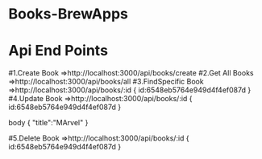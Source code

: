 # Books-BrewApps
# Api End Points
#1.Create Book =>http://localhost:3000/api/books/create
#2.Get All Books =>http://localhost:3000/api/books/all
#3.FindSpecific Book =>http://localhost:3000/api/books/:id
{
id:6548eb5764e949d4f4ef087d
}
#4.Update Book =>http://localhost:3000/api/books/:id
{
id:6548eb5764e949d4f4ef087d
}

body
{
    "title":"MArvel"
}

#5.Delete Book =>http://localhost:3000/api/books/:id
{
id:6548eb5764e949d4f4ef087d
}
